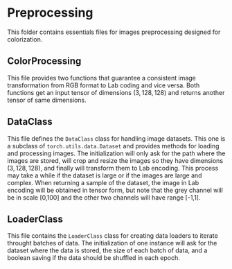 # Preprocessing
This folder contains essentials files for images preprocessing designed for colorization.

## ColorProcessing
This file provides two functions that guarantee a consistent image transformation from RGB format to Lab coding and vice versa. Both functions get an input tensor of dimensions $(3, 128, 128)$ and returns another tensor of same dimensions.

## DataClass
This file defines the `DataClass` class for handling image datasets. This one is a subclass of `torch.utils.data.Dataset` and provides methods for loading and processing images. The initialization will only ask for the path where the images are stored, will crop and resize the images so they have dimensions $(3, 128, 128)$, and finally will transform them to Lab encoding. This process may take a while if the dataset is large or if the images are large and complex. When returning a sample of the dataset, the image in Lab encoding will be obtained in tensor form, but note that the grey channel will be in scale [0,100] and the other two channels will have range [-1,1].

## LoaderClass
This file contains the `LoaderClass` class for creating data loaders to iterate throught batches of data. The initialization of one instance will ask for the dataset where the data is stored, the size of each batch of data, and a boolean saving if the data should be shuffled in each epoch.

